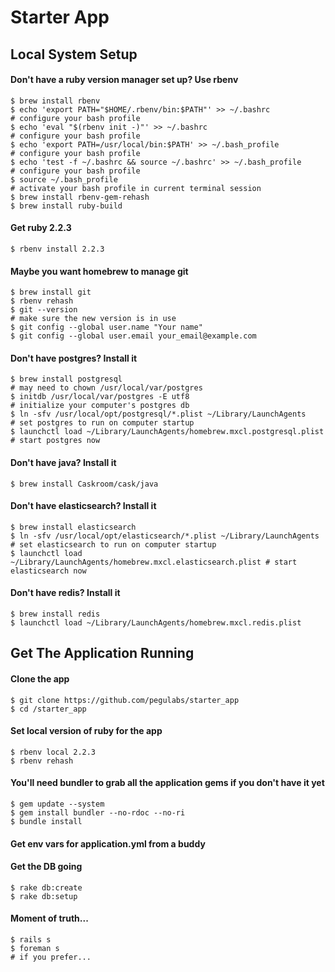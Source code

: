 # Starter App

## Local System Setup

#### Don't have a ruby version manager set up? Use rbenv
    $ brew install rbenv
    $ echo 'export PATH="$HOME/.rbenv/bin:$PATH"' >> ~/.bashrc                # configure your bash profile
    $ echo 'eval "$(rbenv init -)"' >> ~/.bashrc                              # configure your bash profile
    $ echo 'export PATH=/usr/local/bin:$PATH' >> ~/.bash_profile              # configure your bash profile
    $ echo 'test -f ~/.bashrc && source ~/.bashrc' >> ~/.bash_profile         # configure your bash profile
    $ source ~/.bash_profile                                                  # activate your bash profile in current terminal session
    $ brew install rbenv-gem-rehash
    $ brew install ruby-build

#### Get ruby 2.2.3
    $ rbenv install 2.2.3

#### Maybe you want homebrew to manage git
    $ brew install git
    $ rbenv rehash
    $ git --version                                                           # make sure the new version is in use
    $ git config --global user.name "Your name"
    $ git config --global user.email your_email@example.com

#### Don't have postgres? Install it
    $ brew install postgresql                                                 # may need to chown /usr/local/var/postgres
    $ initdb /usr/local/var/postgres -E utf8                                  # initialize your computer's postgres db
    $ ln -sfv /usr/local/opt/postgresql/*.plist ~/Library/LaunchAgents        # set postgres to run on computer startup
    $ launchctl load ~/Library/LaunchAgents/homebrew.mxcl.postgresql.plist    # start postgres now

#### Don't have java? Install it
    $ brew install Caskroom/cask/java

#### Don't have elasticsearch? Install it
    $ brew install elasticsearch
    $ ln -sfv /usr/local/opt/elasticsearch/*.plist ~/Library/LaunchAgents     # set elasticsearch to run on computer startup
    $ launchctl load ~/Library/LaunchAgents/homebrew.mxcl.elasticsearch.plist # start elasticsearch now

#### Don't have redis? Install it
    $ brew install redis
    $ launchctl load ~/Library/LaunchAgents/homebrew.mxcl.redis.plist

## Get The Application Running

#### Clone the app
    $ git clone https://github.com/pegulabs/starter_app
    $ cd /starter_app

#### Set local version of ruby for the app
    $ rbenv local 2.2.3
    $ rbenv rehash

#### You'll need bundler to grab all the application gems if you don't have it yet
    $ gem update --system
    $ gem install bundler --no-rdoc --no-ri
    $ bundle install

#### Get env vars for application.yml from a buddy

#### Get the DB going
    $ rake db:create
    $ rake db:setup

#### Moment of truth...
    $ rails s
    $ foreman s                                                               # if you prefer...

